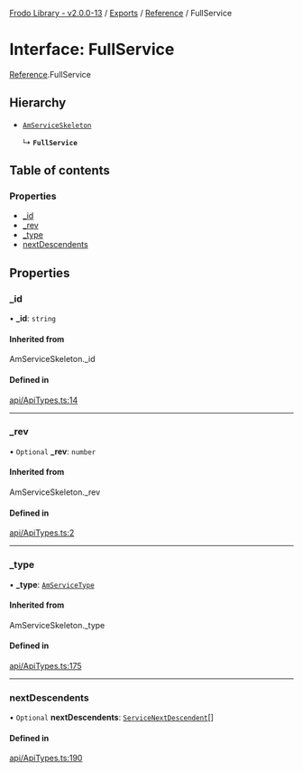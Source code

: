 [Frodo Library - v2.0.0-13](../README.md) / [Exports](../modules.md) / [Reference](../modules/Reference.md) / FullService

# Interface: FullService

[Reference](../modules/Reference.md).FullService

## Hierarchy

- [`AmServiceSkeleton`](../modules/Reference.md#amserviceskeleton)

  ↳ **`FullService`**

## Table of contents

### Properties

- [\_id](Reference.FullService.md#_id)
- [\_rev](Reference.FullService.md#_rev)
- [\_type](Reference.FullService.md#_type)
- [nextDescendents](Reference.FullService.md#nextdescendents)

## Properties

### \_id

• **\_id**: `string`

#### Inherited from

AmServiceSkeleton.\_id

#### Defined in

[api/ApiTypes.ts:14](https://github.com/vscheuber/frodo-lib/blob/114bd67/src/api/ApiTypes.ts#L14)

___

### \_rev

• `Optional` **\_rev**: `number`

#### Inherited from

AmServiceSkeleton.\_rev

#### Defined in

[api/ApiTypes.ts:2](https://github.com/vscheuber/frodo-lib/blob/114bd67/src/api/ApiTypes.ts#L2)

___

### \_type

• **\_type**: [`AmServiceType`](../modules/Reference.md#amservicetype)

#### Inherited from

AmServiceSkeleton.\_type

#### Defined in

[api/ApiTypes.ts:175](https://github.com/vscheuber/frodo-lib/blob/114bd67/src/api/ApiTypes.ts#L175)

___

### nextDescendents

• `Optional` **nextDescendents**: [`ServiceNextDescendent`](Reference.ServiceNextDescendent.md)[]

#### Defined in

[api/ApiTypes.ts:190](https://github.com/vscheuber/frodo-lib/blob/114bd67/src/api/ApiTypes.ts#L190)
